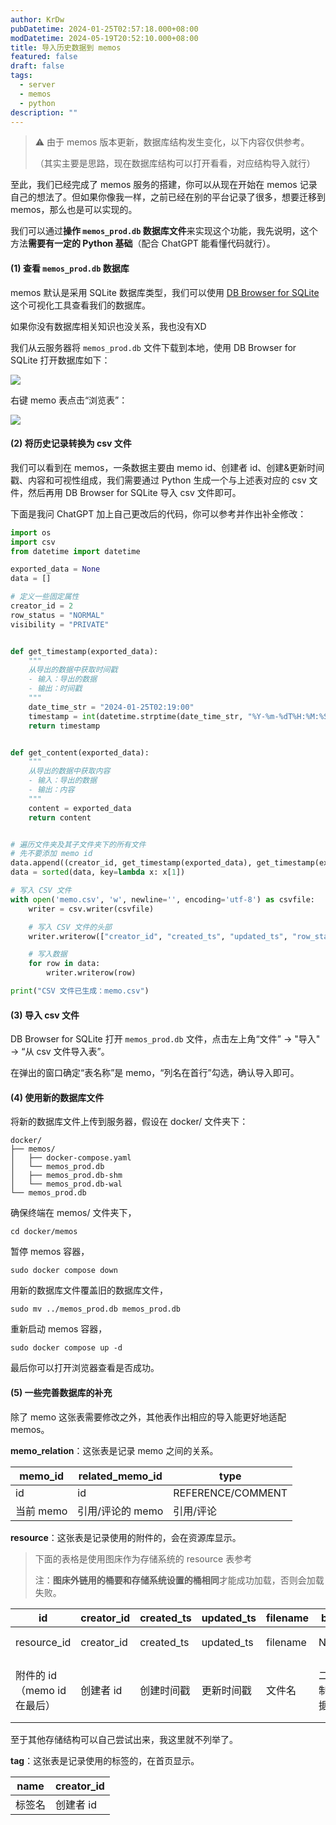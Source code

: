 ```yaml
---
author: KrDw
pubDatetime: 2024-01-25T02:57:18.000+08:00
modDatetime: 2024-05-19T20:52:10.000+08:00
title: 导入历史数据到 memos
featured: false
draft: false
tags:
  - server
  - memos
  - python
description: ""
---
```


> ⚠️ 由于 memos 版本更新，数据库结构发生变化，以下内容仅供参考。
>
> （其实主要是思路，现在数据库结构可以打开看看，对应结构导入就行）

至此，我们已经完成了 memos 服务的搭建，你可以从现在开始在 memos 记录自己的想法了。但如果你像我一样，之前已经在别的平台记录了很多，想要迁移到 memos，那么也是可以实现的。

我们可以通过**操作 `memos_prod.db` 数据库文件**来实现这个功能，我先说明，这个方法**需要有一定的 Python 基础**（配合 ChatGPT 能看懂代码就行）。

#### (1) 查看 `memos_prod.db` 数据库

memos 默认是采用 SQLite 数据库类型，我们可以使用 [DB Browser for SQLite](https://sqlitebrowser.org/) 这个可视化工具查看我们的数据库。

如果你没有数据库相关知识也没关系，我也没有XD

我们从云服务器将 `memos_prod.db` 文件下载到本地，使用 DB Browser for SQLite 打开数据库如下：

![](https://img.krdw.me/2024/05/picgo_bfa079ff23f00ac84788a06e52b3d3ed.png)

右键 memo 表点击“浏览表”：

![](https://img.krdw.me/2024/05/picgo_c37ff7c7bf5195039806a3d3c368e48e.png)

#### (2) 将历史记录转换为 csv 文件

我们可以看到在 memos，一条数据主要由 memo id、创建者 id、创建&更新时间戳、内容和可视性组成，我们需要通过 Python 生成一个与上述表对应的 csv 文件，然后再用 DB Browser for SQLite 导入 csv 文件即可。

下面是我问 ChatGPT 加上自己更改后的代码，你可以参考并作出补全修改：

```python
import os
import csv
from datetime import datetime

exported_data = None
data = []

# 定义一些固定属性
creator_id = 2
row_status = "NORMAL"
visibility = "PRIVATE"


def get_timestamp(exported_data):
    """
    从导出的数据中获取时间戳
    - 输入：导出的数据
    - 输出：时间戳
    """
    date_time_str = "2024-01-25T02:19:00"
    timestamp = int(datetime.strptime(date_time_str, "%Y-%m-%dT%H:%M:%S").timestamp())
    return timestamp


def get_content(exported_data):
    """
    从导出的数据中获取内容
    - 输入：导出的数据
    - 输出：内容
    """
    content = exported_data
    return content


# 遍历文件夹及其子文件夹下的所有文件
# 先不要添加 memo id
data.append((creator_id, get_timestamp(exported_data), get_timestamp(exported_data), row_status, get_content(exported_data), visibility))
data = sorted(data, key=lambda x: x[1])

# 写入 CSV 文件
with open('memo.csv', 'w', newline='', encoding='utf-8') as csvfile:
    writer = csv.writer(csvfile)

    # 写入 CSV 文件的头部
    writer.writerow(["creator_id", "created_ts", "updated_ts", "row_status", "content", "visibility"])

    # 写入数据
    for row in data:
        writer.writerow(row)

print("CSV 文件已生成：memo.csv")
```

#### (3) 导入 csv 文件

DB Browser for SQLite 打开 `memos_prod.db` 文件，点击左上角“文件” -> "导入" -> “从 csv 文件导入表”。

在弹出的窗口确定“表名称”是 memo，“列名在首行”勾选，确认导入即可。

#### (4) 使用新的数据库文件

将新的数据库文件上传到服务器，假设在 docker/ 文件夹下：

```
docker/
├── memos/
│   ├── docker-compose.yaml
│   └── memos_prod.db
│   ├── memos_prod.db-shm
│   └── memos_prod.db-wal
└── memos_prod.db
```

确保终端在 memos/ 文件夹下，

```shell
cd docker/memos
```

暂停 memos 容器，

```shell
sudo docker compose down
```

用新的数据库文件覆盖旧的数据库文件，

```shell
sudo mv ../memos_prod.db memos_prod.db
```

重新启动 memos 容器，

```shell
sudo docker compose up -d
```

最后你可以打开浏览器查看是否成功。

#### (5) 一些完善数据库的补充

除了 memo 这张表需要修改之外，其他表作出相应的导入能更好地适配 memos。

**memo_relation**：这张表是记录 memo 之间的关系。

| memo_id   | related_memo_id  | type              |
| --------- | ---------------- | ----------------- |
| id        | id               | REFERENCE/COMMENT |
| 当前 memo | 引用/评论的 memo | 引用/评论         |

**resource**：这张表是记录使用的附件的，会在资源库显示。

> 下面的表格是使用图床作为存储系统的 resource 表参考
>
> 注：**图床外链用的桶要和存储系统设置的桶相同**才能成功加载，否则会加载失败。

| id                          | creator_id | created_ts | updated_ts | filename | blob       | external_link | type       | size     | internal_path | memo_id      |
| --------------------------- | ---------- | ---------- | ---------- | -------- | ---------- | ------------- | ---------- | -------- | ------------- | ------------ |
| resource_id                 | creator_id | created_ts | updated_ts | filename | NULL       | 外链          | Image/\*等 | 0        |               | id           |
| 附件的 id（memo id 在最后） | 创建者 id  | 创建时间戳 | 更新时间戳 | 文件名   | 二进制数据 | 附件外链      | 附件类型   | 附件大小 | 空            | 对应 memo id |

至于其他存储结构可以自己尝试出来，我这里就不列举了。

**tag**：这张表是记录使用的标签的，在首页显示。

| name   | creator_id |
| ------ | ---------- |
| 标签名 | 创建者 id  |

